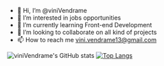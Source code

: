 - 👋 Hi, I’m @viniVendrame
- 👀 I’m interested in jobs opportunities
- 🌱 I’m currently learning Front-end Development
- 💞️ I’m looking to collaborate on all kind of projects
- 📫 How to reach me vini.vendrame13@gmail.com


![viniVendrame's GitHub stats](https://github-readme-stats.vercel.app/api?username=viniVendrame&show_icons=true&theme=onedark)
[![Top Langs](https://github-readme-stats.vercel.app/api/top-langs/?username=viniVendrame&layout=compact&theme=onedark)](https://github.com/viniVendrame/github-readme-stats)
<!---
viniVendrame/viniVendrame is a ✨ special ✨ repository because its `README.md` (this file) appears on your GitHub profile.
You can click the Preview link to take a look at your changes.
--->
